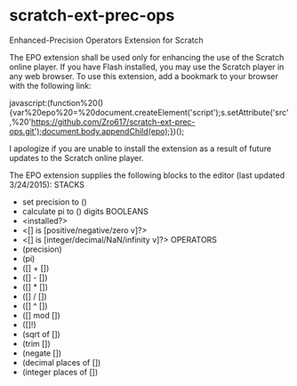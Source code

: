 # scratch-ext-prec-ops
Enhanced-Precision Operators Extension for Scratch

The EPO extension shall be used only for enhancing the use of the Scratch online player.
If you have Flash installed, you may use the Scratch player in any web browser. To use
this extension, add a bookmark to your browser with the following link:

javascript:(function%20(){var%20epo%20=%20document.createElement('script');s.setAttribute('src',%20'https://github.com/Zro617/scratch-ext-prec-ops.git');document.body.appendChild(epo);})();


I apologize if you are unable to install the extension as a result of future updates to
the Scratch online player.

The EPO extension supplies the following blocks to the editor (last updated 3/24/2015):
STACKS
- set precision to ()
- calculate pi to () digits
BOOLEANS
- <installed?>
- <[] is [positive/negative/zero v]?>
- <[] is [integer/decimal/NaN/infinity v]?>
OPERATORS
- (precision)
- (pi)
- ([] + [])
- ([] - [])
- ([] * [])
- ([] / [])
- ([] ^ [])
- ([] mod [])
- ([]!)
- (sqrt of [])
- (trim [])
- (negate [])
- (decimal places of [])
- (integer places of [])
